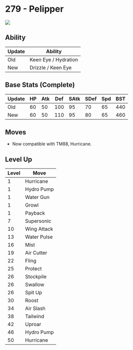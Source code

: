 # 279 - Pelipper
![][279]

## Ability

Update | Ability
---    | ---
Old    | Keen Eye / Hydration
New    | Drizzle / Keen Eye

## Base Stats (Complete)

Update | HP | Atk | Def | SAtk | SDef | Spd | BST
---    | ---| --- | --- | ---  | ---  | --- | ---
Old    | 60 |  50 |  100 |  95  |  70  |  65  |  440
New    | 60 |  50 |  110 |  95  |  80  |  65  |  460

## Moves

 - Now compatible with TM88, Hurricane.

## Level Up

Level | Move
---   | ---
  1   | Hurricane
  1   | Hydro Pump
  1   | Water Gun
  1   | Growl
  1   | Payback
  7   | Supersonic
 10   | Wing Attack
 13   | Water Pulse
 16   | Mist
 19   | Air Cutter
 22   | Fling
 25   | Protect
 26   | Stockpile
 26   | Swallow
 26   | Spit Up
 30   | Roost
 34   | Air Slash
 38   | Tailwind
 42   | Uproar
 46   | Hydro Pump
 50   | Hurricane



[279]: /img/pokemon/279.png
